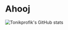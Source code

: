 # Ahooj

![Tonikprofik's GitHub stats](https://github-readme-stats.vercel.app/api?username=Tonikprofik&count_private=true&theme=radical)
